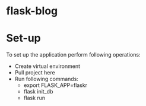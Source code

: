 # flask-blog
# Set-up
To set up the application perform following operations:  
* Create virtual environment   
* Pull project here  
* Run following commands:
    * export FLASK_APP=flaskr
    * flask init_db
    * flask run
